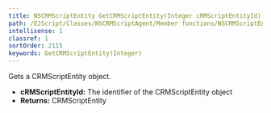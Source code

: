 ```yaml
---
title: NSCRMScriptEntity GetCRMScriptEntity(Integer cRMScriptEntityId)
path: /EJScript/Classes/NSCRMScriptAgent/Member functions/NSCRMScriptEntity GetCRMScriptEntity(Integer p_0)
intellisense: 1
classref: 1
sortOrder: 2115
keywords: GetCRMScriptEntity(Integer)
---
```



Gets a CRMScriptEntity object.



* **cRMScriptEntityId:** The identifier of the CRMScriptEntity object
* **Returns:** CRMScriptEntity


